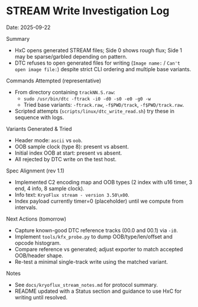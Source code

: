 # STREAM Write Investigation Log

Date: 2025-09-22

Summary
- HxC opens generated STREAM files; Side 0 shows rough flux; Side 1 may be sparse/garbled depending on pattern.
- DTC refuses to open generated files for writing (`Image name:` / `Can't open image file:`) despite strict CLI ordering and multiple base variants.

Commands Attempted (representative)
- From directory containing `trackNN.S.raw`:
  - `sudo /usr/bin/dtc -ftrack -i0 -d0 -s0 -e0 -g0 -w`
  - Tried base variants: `-ftrack.raw`, `-f$PWD/track`, `-f$PWD/track.raw`.
- Scripted attempts (`scripts/linux/dtc_write_read.sh`) try these in sequence with logs.

Variants Generated & Tried
- Header mode: `ascii` vs `oob`.
- OOB sample clock (type 8): present vs absent.
- Initial index OOB at start: present vs absent.
- All rejected by DTC write on the test host.

Spec Alignment (rev 1.1)
- Implemented C2 encoding map and OOB types (2 index with u16 timer, 3 end, 4 info, 8 sample clock).
- Info text: `KryoFlux stream - version 3.50\x00`.
- Index payload currently timer=0 (placeholder) until we compute from intervals.

Next Actions (tomorrow)
- Capture known-good DTC reference tracks (00.0 and 00.1) via `-i0`.
- Implement `tools/kfx_probe.py` to dump OOB/type/len/offset and opcode histogram.
- Compare reference vs generated; adjust exporter to match accepted OOB/header shape.
- Re-test a minimal single-track write using the matched variant.

Notes
- See `docs/kryoflux_stream_notes.md` for protocol summary.
- README updated with a Status section and guidance to use HxC for writing until resolved.
